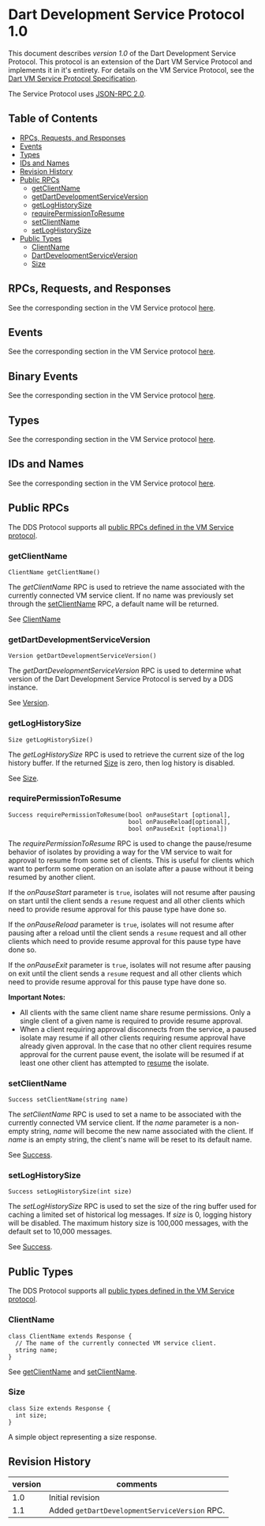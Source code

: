 # Dart Development Service Protocol 1.0

This document describes _version 1.0_ of the Dart Development Service Protocol.
This protocol is an extension of the Dart VM Service Protocol and implements it
in it's entirety. For details on the VM Service Protocol, see the [Dart VM Service Protocol Specification][service-protocol].

The Service Protocol uses [JSON-RPC 2.0][].

[JSON-RPC 2.0]: http://www.jsonrpc.org/specification

## Table of Contents

- [RPCs, Requests, and Responses](#rpcs-requests-and-responses)
- [Events](#events)
- [Types](#types)
- [IDs and Names](#ids-and-names)
- [Revision History](#revision-history)
- [Public RPCs](#public-rpcs)
  - [getClientName](#getclientname)
  - [getDartDevelopmentServiceVersion](#getdartdevelopmentserviceversion)
  - [getLogHistorySize](#getloghistorysize)
  - [requirePermissionToResume](#requirepermissiontoresume)
  - [setClientName](#setclientname)
  - [setLogHistorySize](#setloghistorysize)
- [Public Types](#public-types)
  - [ClientName](#clientname)
  - [DartDevelopmentServiceVersion](#dartdevelopmentserviceversion)
  - [Size](#size)

## RPCs, Requests, and Responses

See the corresponding section in the VM Service protocol [here][service-protocol-rpcs-requests-and-responses].

## Events

See the corresponding section in the VM Service protocol [here][service-protocol-events].

## Binary Events

See the corresponding section in the VM Service protocol [here][service-protocol-binary-events].

## Types

See the corresponding section in the VM Service protocol [here][service-protocol-types].

## IDs and Names

See the corresponding section in the VM Service protocol [here][service-protocol-ids-and-names].

## Public RPCs

The DDS Protocol supports all [public RPCs defined in the VM Service protocol][service-protocol-public-rpcs].

### getClientName

```
ClientName getClientName()
```

The _getClientName_ RPC is used to retrieve the name associated with the currently
connected VM service client. If no name was previously set through the
[setClientName](#setclientname) RPC, a default name will be returned.

See [ClientName](#clientname)

### getDartDevelopmentServiceVersion

```
Version getDartDevelopmentServiceVersion()
```

The _getDartDevelopmentServiceVersion_ RPC is used to determine what version of
the Dart Development Service Protocol is served by a DDS instance.

See [Version](#version).


### getLogHistorySize

```
Size getLogHistorySize()
```

The _getLogHistorySize_ RPC is used to retrieve the current size of the log
history buffer. If the returned [Size](#size) is zero, then log history is
disabled.

See [Size](#size).

### requirePermissionToResume

```
Success requirePermissionToResume(bool onPauseStart [optional],
                                  bool onPauseReload[optional],
                                  bool onPauseExit [optional])
```

The _requirePermissionToResume_ RPC is used to change the pause/resume behavior
of isolates by providing a way for the VM service to wait for approval to resume
from some set of clients. This is useful for clients which want to perform some
operation on an isolate after a pause without it being resumed by another client.

If the _onPauseStart_ parameter is `true`, isolates will not resume after pausing
on start until the client sends a `resume` request and all other clients which
need to provide resume approval for this pause type have done so.

If the _onPauseReload_ parameter is `true`, isolates will not resume after pausing
after a reload until the client sends a `resume` request and all other clients
which need to provide resume approval for this pause type have done so.

If the _onPauseExit_ parameter is `true`, isolates will not resume after pausing
on exit until the client sends a `resume` request and all other clients which
need to provide resume approval for this pause type have done so.

**Important Notes:**

- All clients with the same client name share resume permissions. Only a
  single client of a given name is required to provide resume approval.
- When a client requiring approval disconnects from the service, a paused
  isolate may resume if all other clients requiring resume approval have
  already given approval. In the case that no other client requires resume
  approval for the current pause event, the isolate will be resumed if at
  least one other client has attempted to [resume](resume) the isolate.

### setClientName

```
Success setClientName(string name)
```

The _setClientName_ RPC is used to set a name to be associated with the currently
connected VM service client. If the _name_ parameter is a non-empty string, _name_
will become the new name associated with the client. If _name_ is an empty string,
the client's name will be reset to its default name.

See [Success](#success).

### setLogHistorySize

```
Success setLogHistorySize(int size)
```

The _setLogHistorySize_ RPC is used to set the size of the ring buffer used for
caching a limited set of historical log messages. If _size_ is 0, logging history
will be disabled. The maximum history size is 100,000 messages, with the default
set to 10,000 messages.

See [Success](#success).

## Public Types

The DDS Protocol supports all [public types defined in the VM Service protocol][service-protocol-public-types].

### ClientName

```
class ClientName extends Response {
  // The name of the currently connected VM service client.
  string name;
}
```

See [getClientName](#getclientname) and [setClientName](#setclientname).

### Size

```
class Size extends Response {
  int size;
}
```

A simple object representing a size response.

## Revision History

version | comments
------- | --------
1.0 | Initial revision
1.1 | Added `getDartDevelopmentServiceVersion` RPC.

[resume]: https://github.com/dart-lang/sdk/blob/master/runtime/vm/service/service.md#resume
[success]: https://github.com/dart-lang/sdk/blob/master/runtime/vm/service/service.md#success
[version]: https://github.com/dart-lang/sdk/blob/master/runtime/vm/service/service.md#version

[service-protocol]: https://github.com/dart-lang/sdk/blob/master/runtime/vm/service/service.md
[service-protocol-rpcs-requests-and-responses]: https://github.com/dart-lang/sdk/blob/master/runtime/vm/service/service.md#rpcs-requests-and-responses
[service-protocol-events]: https://github.com/dart-lang/sdk/blob/master/runtime/vm/service/service.md#events
[service-protocol-binary-events]: https://github.com/dart-lang/sdk/blob/master/runtime/vm/service/service.md#binary-events
[service-protocol-types]: https://github.com/dart-lang/sdk/blob/master/runtime/vm/service/service.md#types
[service-protocol-ids-and-names]: https://github.com/dart-lang/sdk/blob/master/runtime/vm/service/service.md#ids-and-names
[service-protocol-public-rpcs]: https://github.com/dart-lang/sdk/blob/master/runtime/vm/service/service.md#public-rpcs
[service-protocol-public-types]: https://github.com/dart-lang/sdk/blob/master/runtime/vm/service/service.md#public-types
